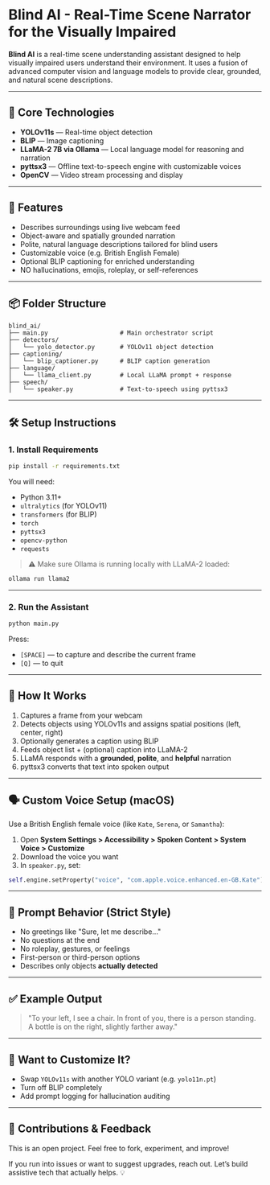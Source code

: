 # Blind AI - Real-Time Scene Narrator for the Visually Impaired

**Blind AI** is a real-time scene understanding assistant designed to help visually impaired users understand their environment. It uses a fusion of advanced computer vision and language models to provide clear, grounded, and natural scene descriptions.

---

## 🧠 Core Technologies

- **YOLOv11s** — Real-time object detection
- **BLIP** — Image captioning
- **LLaMA-2 7B via Ollama** — Local language model for reasoning and narration
- **pyttsx3** — Offline text-to-speech engine with customizable voices
- **OpenCV** — Video stream processing and display

---

## 🚀 Features

- Describes surroundings using live webcam feed
- Object-aware and spatially grounded narration
- Polite, natural language descriptions tailored for blind users
- Customizable voice (e.g. British English Female)
- Optional BLIP captioning for enriched understanding
- NO hallucinations, emojis, roleplay, or self-references

---

## 📦 Folder Structure

```
blind_ai/
├── main.py                    # Main orchestrator script
├── detectors/
│   └── yolo_detector.py       # YOLOv11 object detection
├── captioning/
│   └── blip_captioner.py      # BLIP caption generation
├── language/
│   └── llama_client.py        # Local LLaMA prompt + response
├── speech/
│   └── speaker.py             # Text-to-speech using pyttsx3
```

---

## 🛠️ Setup Instructions

### 1. Install Requirements

```bash
pip install -r requirements.txt
```

You will need:
- Python 3.11+
- `ultralytics` (for YOLOv11)
- `transformers` (for BLIP)
- `torch`
- `pyttsx3`
- `opencv-python`
- `requests`

> ⚠️ Make sure Ollama is running locally with LLaMA-2 loaded:
```bash
ollama run llama2
```

---

### 2. Run the Assistant

```bash
python main.py
```

Press:
- `[SPACE]` — to capture and describe the current frame
- `[Q]` — to quit

---

## 🧠 How It Works

1. Captures a frame from your webcam
2. Detects objects using YOLOv11s and assigns spatial positions (left, center, right)
3. Optionally generates a caption using BLIP
4. Feeds object list + (optional) caption into LLaMA-2
5. LLaMA responds with a **grounded**, **polite**, and **helpful** narration
6. pyttsx3 converts that text into spoken output

---

## 🗣️ Custom Voice Setup (macOS)

Use a British English female voice (like `Kate`, `Serena`, or `Samantha`):

1. Open **System Settings > Accessibility > Spoken Content > System Voice > Customize**
2. Download the voice you want
3. In `speaker.py`, set:
```python
self.engine.setProperty("voice", "com.apple.voice.enhanced.en-GB.Kate")
```

---

## 🧪 Prompt Behavior (Strict Style)

- No greetings like "Sure, let me describe..."
- No questions at the end
- No roleplay, gestures, or feelings
- First-person or third-person options
- Describes only objects **actually detected**

---

## ✅ Example Output

> "To your left, I see a chair. In front of you, there is a person standing. A bottle is on the right, slightly farther away."

---

## 🔄 Want to Customize It?
- Swap `YOLOv11s` with another YOLO variant (e.g. `yolo11n.pt`)
- Turn off BLIP completely
- Add prompt logging for hallucination auditing

---

## 📩 Contributions & Feedback

This is an open project. Feel free to fork, experiment, and improve!

If you run into issues or want to suggest upgrades, reach out. Let’s build assistive tech that actually helps. 💡



